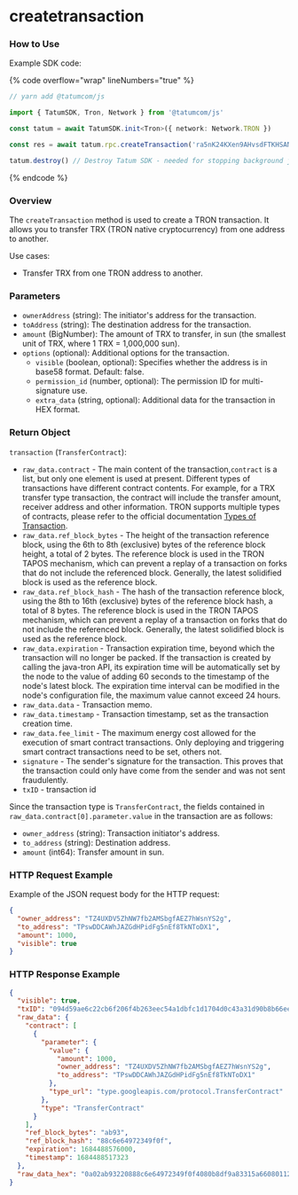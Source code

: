 # createtransaction

### How to Use

Example SDK code:

{% code overflow="wrap" lineNumbers="true" %}
```typescript
// yarn add @tatumcom/js

import { TatumSDK, Tron, Network } from '@tatumcom/js'

const tatum = await TatumSDK.init<Tron>({ network: Network.TRON })

const res = await tatum.rpc.createTransaction('ra5nK24KXen9AHvsdFTKHSANinZseWnPcX', 'rz6oqD16GHJmfRwK2viGm6jEM2r7QqzVvP', 1000, { visible: true })

tatum.destroy() // Destroy Tatum SDK - needed for stopping background jobs
```
{% endcode %}

### Overview

The `createTransaction` method is used to create a TRON transaction. It allows you to transfer TRX (TRON native cryptocurrency) from one address to another.

Use cases:

* Transfer TRX from one TRON address to another.

### Parameters

* `ownerAddress` (string): The initiator's address for the transaction.
* `toAddress` (string): The destination address for the transaction.
* `amount` (BigNumber): The amount of TRX to transfer, in sun (the smallest unit of TRX, where 1 TRX = 1,000,000 sun).
* `options` (optional): Additional options for the transaction.
  * `visible` (boolean, optional): Specifies whether the address is in base58 format. Default: false.
  * `permission_id` (number, optional): The permission ID for multi-signature use.
  * `extra_data` (string, optional): Additional data for the transaction in HEX format.

### Return Object

`transaction` (`TransferContract`):&#x20;

* `raw_data.contract` - The main content of the transaction,`contract` is a list, but only one element is used at present. Different types of transactions have different contract contents. For example, for a TRX transfer type transaction, the contract will include the transfer amount, receiver address and other information. TRON supports multiple types of contracts, please refer to the official documentation [Types of Transaction](https://developers.tron.network/docs/tron-protocol-transaction#types-of-transaction).
* `raw_data.ref_block_bytes` - The height of the transaction reference block, using the 6th to 8th (exclusive) bytes of the reference block height, a total of 2 bytes. The reference block is used in the TRON TAPOS mechanism, which can prevent a replay of a transaction on forks that do not include the referenced block. Generally, the latest solidified block is used as the reference block.
* `raw_data.ref_block_hash` - The hash of the transaction reference block, using the 8th to 16th (exclusive) bytes of the reference block hash, a total of 8 bytes. The reference block is used in the TRON TAPOS mechanism, which can prevent a replay of a transaction on forks that do not include the referenced block. Generally, the latest solidified block is used as the reference block.
* `raw_data.expiration` - Transaction expiration time, beyond which the transaction will no longer be packed. If the transaction is created by calling the java-tron API, its expiration time will be automatically set by the node to the value of adding 60 seconds to the timestamp of the node's latest block. The expiration time interval can be modified in the node's configuration file, the maximum value cannot exceed 24 hours.
* `raw_data.data` - Transaction memo.
* `raw_data.timestamp` - Transaction timestamp, set as the transaction creation time.
* `raw_data.fee_limit` - The maximum energy cost allowed for the execution of smart contract transactions. Only deploying and triggering smart contract transactions need to be set, others not.
* `signature` - The sender's signature for the transaction. This proves that the transaction could only have come from the sender and was not sent fraudulently.
* `txID` - transaction id

Since the transaction type is `TransferContract`, the fields contained in `raw_data.contract[0].parameter.value` in the transaction are as follows:

* `owner_address` (string): Transaction initiator's address.
* `to_address` (string): Destination address.
* `amount` (int64): Transfer amount in sun.

### HTTP Request Example

Example of the JSON request body for the HTTP request:

```json
{
  "owner_address": "TZ4UXDV5ZhNW7fb2AMSbgfAEZ7hWsnYS2g",
  "to_address": "TPswDDCAWhJAZGdHPidFg5nEf8TkNToDX1",
  "amount": 1000,
  "visible": true
}
```

### HTTP Response Example

```json
{
  "visible": true,
  "txID": "094d59ae6c22cb6f206f4b263eec54a1dbfc1d1704d0c43a31d90b8b66ee4fbb",
  "raw_data": {
    "contract": [
      {
        "parameter": {
          "value": {
            "amount": 1000,
            "owner_address": "TZ4UXDV5ZhNW7fb2AMSbgfAEZ7hWsnYS2g",
            "to_address": "TPswDDCAWhJAZGdHPidFg5nEf8TkNToDX1"
          },
          "type_url": "type.googleapis.com/protocol.TransferContract"
        },
        "type": "TransferContract"
      }
    ],
    "ref_block_bytes": "ab93",
    "ref_block_hash": "88c6e64972349f0f",
    "expiration": 1684488576000,
    "timestamp": 1684488517323
  },
  "raw_data_hex": "0a02ab93220888c6e64972349f0f4080b8df9a83315a66080112620a2d747970652e676f6f676c65617069732e636f6d2f70726f746f636f6c2e5472616e73666572436f6e747261637412310a1541fd49eda0f23ff7ec1d03b52c3a45991c24cd440e12154198927ffb9f554dc4a453c64b2e553a02d6df514b18e80770cbeddb9a8331"
}
```
